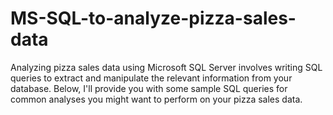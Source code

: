 # MS-SQL-to-analyze-pizza-sales-data
Analyzing pizza sales data using Microsoft SQL Server involves writing SQL queries to extract and manipulate the relevant information from your database.  Below, I'll provide you with some sample SQL queries for common analyses you might want to perform on your pizza sales data.
